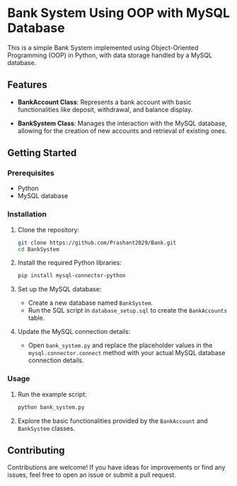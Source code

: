 # Bank System Using OOP with MySQL Database

This is a simple Bank System implemented using Object-Oriented Programming (OOP) in Python, with data storage handled by a MySQL database.

## Features

- **BankAccount Class**: Represents a bank account with basic functionalities like deposit, withdrawal, and balance display.

- **BankSystem Class**: Manages the interaction with the MySQL database, allowing for the creation of new accounts and retrieval of existing ones.

## Getting Started

### Prerequisites

- Python
- MySQL database

### Installation

1. Clone the repository:

    ```bash
    git clone https://github.com/Prashant2029/Bank.git      
    cd BankSystem
    ```

2. Install the required Python libraries:

    ```bash
    pip install mysql-connector-python
    ```

3. Set up the MySQL database:
    - Create a new database named `BankSystem`.
    - Run the SQL script in `database_setup.sql` to create the `BankAccounts` table.

4. Update the MySQL connection details:
    - Open `bank_system.py` and replace the placeholder values in the `mysql.connector.connect` method with your actual MySQL database connection details.

### Usage

1. Run the example script:

    ```bash
    python bank_system.py
    ```

2. Explore the basic functionalities provided by the `BankAccount` and `BankSystem` classes.

## Contributing

Contributions are welcome! If you have ideas for improvements or find any issues, feel free to open an issue or submit a pull request.


